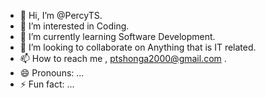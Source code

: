 - 👋 Hi, I’m @PercyTS.
- 👀 I’m interested in Coding.
- 🌱 I’m currently learning  Software Development.
- 💞️ I’m looking to collaborate on Anything that is IT related.
- 📫 How to reach me , ptshonga2000@gmail.com .
- 😄 Pronouns: ...
- ⚡ Fun fact: ...

<!---
PercyTS/PercyTS is a ✨ special ✨ repository because its `README.md` (this file) appears on your GitHub profile.
You can click the Preview link to take a look at your changes.
--->
